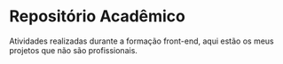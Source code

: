# Repositório Acadêmico
 Atividades realizadas durante a formação front-end, aqui estão os meus projetos que não são profissionais. 
